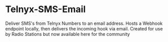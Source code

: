 # Telnyx-SMS-Email
Deliver SMS's from Telnyx Numbers to an email address. Hosts a Webhook endpoint locally, then delivers the incoming hook via email. Created for use by Radio Stations but now available here for the community

